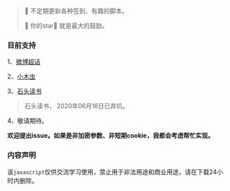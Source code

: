> 📌 不定期更新各种签到、有趣的脚本。
>
> 📌  你的star🌟 就是最大的鼓励。

### 目前支持
1、[微博超话](https://github.com/toulanboy/scripts/tree/master/weibo) 


2、[小木虫](https://github.com/toulanboy/scripts/tree/master/muchong)

3、[石头读书](https://github.com/toulanboy/scripts/tree/master/stoneread) 

>  石头读书， 2020年06月16日已弃坑。

4、敬请期待。

**欢迎提出issue。如果是非加密参数、非短期cookie，我都会考虑帮忙实现。** 

### 内容声明

该`javascript`仅供交流学习使用，禁止用于非法用途和商业用途，请在下载24小时内删除。

